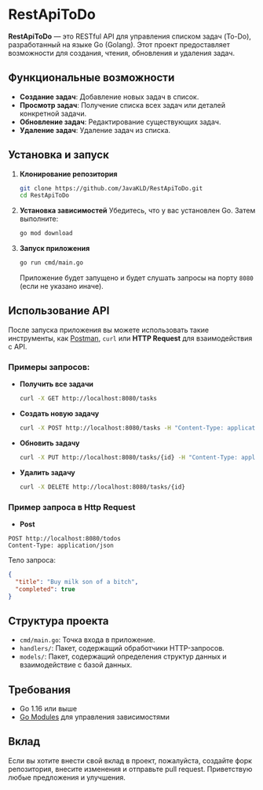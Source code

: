 # RestApiToDo

**RestApiToDo** — это RESTful API для управления списком задач (To-Do), разработанный на языке Go (Golang). Этот проект предоставляет возможности для создания, чтения, обновления и удаления задач.

## Функциональные возможности

- **Создание задач**: Добавление новых задач в список.
- **Просмотр задач**: Получение списка всех задач или деталей конкретной задачи.
- **Обновление задач**: Редактирование существующих задач.
- **Удаление задач**: Удаление задач из списка.

## Установка и запуск

1. **Клонирование репозитория**
   ```bash
   git clone https://github.com/JavaKLD/RestApiToDo.git
   cd RestApiToDo
   ```

2. **Установка зависимостей**
   Убедитесь, что у вас установлен Go. Затем выполните:
   ```bash
   go mod download
   ```

3. **Запуск приложения**
   ```bash
   go run cmd/main.go
   ```
   Приложение будет запущено и будет слушать запросы на порту `8080` (если не указано иначе).

## Использование API

После запуска приложения вы можете использовать такие инструменты, как [Postman](https://www.postman.com/), `curl` или **HTTP Request**  для взаимодействия с API.

### Примеры запросов:

- **Получить все задачи**
  ```bash
  curl -X GET http://localhost:8080/tasks
  ```

- **Создать новую задачу**
  ```bash
  curl -X POST http://localhost:8080/tasks -H "Content-Type: application/json" -d '{"title": "Новая задача", "description": "Описание задачи"}'
  ```

- **Обновить задачу**
  ```bash
  curl -X PUT http://localhost:8080/tasks/{id} -H "Content-Type: application/json" -d '{"title": "Обновленное название", "description": "Обновленное описание"}'
  ```

- **Удалить задачу**
  ```bash
  curl -X DELETE http://localhost:8080/tasks/{id}
  ```
### Пример запроса в **Http Request**

- **Post**


```http 
POST http://localhost:8080/todos
Content-Type: application/json
```

Тело запроса:
```json
{
  "title": "Buy milk son of a bitch",
  "completed": true
}
```


## Структура проекта

- `cmd/main.go`: Точка входа в приложение.
- `handlers/`: Пакет, содержащий обработчики HTTP-запросов.
- `models/`: Пакет, содержащий определения структур данных и взаимодействие с базой данных.

## Требования

- Go 1.16 или выше
- [Go Modules](https://golang.org/ref/mod) для управления зависимостями

## Вклад

Если вы хотите внести свой вклад в проект, пожалуйста, создайте форк репозитория, внесите изменения и отправьте pull request. Приветствую любые предложения и улучшения.
